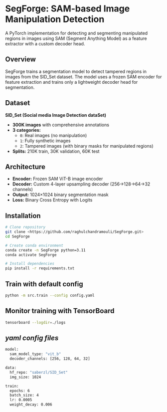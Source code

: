 # SegForge: SAM-based Image Manipulation Detection

A PyTorch implementation for detecting and segmenting manipulated regions in images using SAM (Segment Anything Model) as a feature extractor with a custom decoder head.

## Overview

SegForge trains a segmentation model to detect tampered regions in images from the SID_Set dataset. The model uses a frozen SAM encoder for feature extraction and trains only a lightweight decoder head for segmentation.

## Dataset

**SID_Set (Social media Image Detection dataSet)**
- **300K images** with comprehensive annotations
- **3 categories:**
  - `0`: Real images (no manipulation)
  - `1`: Fully synthetic images 
  - `2`: Tampered images (with binary masks for manipulated regions)
- **Splits:** 210K train, 30K validation, 60K test

## Architecture

- **Encoder:** Frozen SAM ViT-B image encoder
- **Decoder:** Custom 4-layer upsampling decoder (256→128→64→32 channels)
- **Output:** 1024×1024 binary segmentation mask
- **Loss:** Binary Cross Entropy with Logits

## Installation

```bash
# Clone repository
git clone <https://github.com/raghulchandramouli/SegForge.git>
cd SegForge

# Create conda environment
conda create -n SegForge python=3.11
conda activate SegForge

# Install dependencies
pip install -r requirements.txt
```

## Train with default config
```bash
python -m src.train --config config.yaml
```

## Monitor training with TensorBoard
```bash
tensorboard --logdir=./logs
```

## *yaml config files*
```bash
model:
  sam_model_type: "vit_b"
  decoder_channels: [256, 128, 64, 32]

data:
  hf_repo: "saberzl/SID_Set"
  img_size: 1024

train:
  epochs: 6
  batch_size: 4
  lr: 0.0005
  weight_decay: 0.006
```

